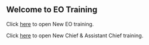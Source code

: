 ## Welcome to EO Training

Click [here](/new-eo/) to open New EO training.

Click [here](/new-chief/) to open New Chief & Assistant Chief training.
